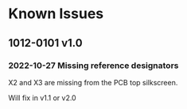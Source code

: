 # Known Issues
## 1012-0101 v1.0
### 2022-10-27 Missing reference designators

X2 and X3 are missing from the PCB top silkscreen.

Will fix in v1.1 or v2.0